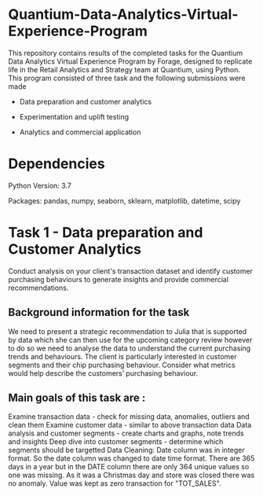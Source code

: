 # Quantium-Data-Analytics-Virtual-Experience-Program
This repository contains results of the completed tasks for the Quantium Data Analytics Virtual Experience Program by Forage, designed to replicate life in the Retail Analytics and Strategy team at Quantium, using Python.
This program consisted of three task and the following submissions were made

- Data preparation and customer analytics

- Experimentation and uplift testing

- Analytics and commercial application

# Dependencies
Python Version: 3.7

Packages: pandas, numpy, seaborn, sklearn, matplotlib, datetime, scipy

# Task 1 - Data preparation and Customer Analytics
Conduct analysis on your client's transaction dataset and identify customer purchasing behaviours to generate insights and provide commercial recommendations.

## Background information for the task
We need to present a strategic recommendation to Julia that is supported by data which she can then use for the upcoming category review however to do so we need to analyse the data to understand the current purchasing trends and behaviours. The client is particularly interested in customer segments and their chip purchasing behaviour. Consider what metrics would help describe the customers’ purchasing behaviour.

## Main goals of this task are :
Examine transaction data - check for missing data, anomalies, outliers and clean them
Examine customer data - similar to above transaction data
Data analysis and customer segments - create charts and graphs, note trends and insights
Deep dive into customer segments - determine which segments should be targetted
Data Cleaning:
Date column was in integer format. So the date column was changed to date time format.
There are 365 days in a year but in the DATE column there are only 364 unique values so one was missing. As it was a Christmas day and store was closed there was no anomaly. Value was kept as zero transaction for "TOT_SALES".
